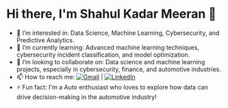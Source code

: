 # Hi there, I'm Shahul Kadar Meeran 👋

- 👀 I’m interested in: Data Science, Machine Learning, Cybersecurity, and Predictive Analytics.
- 🌱 I’m currently learning: Advanced machine learning techniques, cybersecurity incident classification, and model optimization.
- 💞️ I’m looking to collaborate on: Data science and machine learning projects, especially in cybersecurity, finance, and automotive industries.
- 📫 How to reach me: [![Gmail](https://img.shields.io/badge/gmail-D14836?style=for-the-badge&logo=gmail&logoColor=white)](mailto:kadarmeeran465@gmail.com) | [![LinkedIn](https://img.shields.io/badge/linkedin-0A66C2?style=for-the-badge&logo=linkedin&logoColor=white)](https://www.linkedin.com/in/kadar-meeran465)
- ⚡ Fun fact: I'm a Auto enthusiast who loves to explore how data can drive decision-making in the automotive industry!
